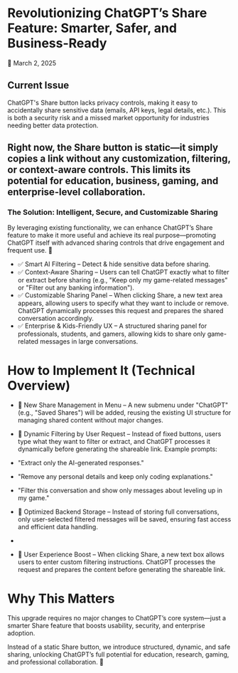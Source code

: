 # Revolutionizing ChatGPT’s Share Feature: Smarter, Safer, and Business-Ready
📅 March 2, 2025

## Current Issue
ChatGPT's Share button lacks privacy controls, making it easy to accidentally share sensitive data (emails, API keys, legal details, etc.). This is both a security risk and a missed market opportunity for industries needing better data protection.

## Right now, the Share button is static—it simply copies a link without any customization, filtering, or context-aware controls. This limits its potential for education, business, gaming, and enterprise-level collaboration.

### The Solution: Intelligent, Secure, and Customizable Sharing
By leveraging existing functionality, we can enhance ChatGPT’s Share feature to make it more useful and achieve its real purpose—promoting ChatGPT itself with advanced sharing controls that drive engagement and frequent use. 🚀

* ✅ Smart AI Filtering – Detect & hide sensitive data before sharing.
* ✅ Context-Aware Sharing – Users can tell ChatGPT exactly what to filter or extract before sharing (e.g., "Keep only my game-related messages" or "Filter out any banking information").
* ✅ Customizable Sharing Panel – When clicking Share, a new text area appears, allowing users to specify what they want to include or remove. ChatGPT dynamically processes this request and prepares the shared conversation accordingly.
* ✅ Enterprise & Kids-Friendly UX – A structured sharing panel for professionals, students, and gamers, allowing kids to share only game-related messages in large conversations.

# How to Implement It (Technical Overview)
* 📌 New Share Management in Menu – A new submenu under "ChatGPT" (e.g., "Saved Shares") will be added, reusing the existing UI structure for managing shared content without major changes.
* 📌 Dynamic Filtering by User Request – Instead of fixed buttons, users type what they want to filter or extract, and ChatGPT processes it dynamically before generating the shareable link. Example prompts:

* "Extract only the AI-generated responses."
* "Remove any personal details and keep only coding explanations."
* "Filter this conversation and show only messages about leveling up in my game."
* 📌 Optimized Backend Storage – Instead of storing full conversations, only user-selected filtered messages will be saved, ensuring fast access and efficient data handling.
*
* 📌 User Experience Boost – When clicking Share, a new text box allows users to enter custom filtering instructions. ChatGPT processes the request and prepares the content before generating the shareable link.

# Why This Matters
This upgrade requires no major changes to ChatGPT’s core system—just a smarter Share feature that boosts usability, security, and enterprise adoption.

Instead of a static Share button, we introduce structured, dynamic, and safe sharing, unlocking ChatGPT’s full potential for education, research, gaming, and professional collaboration. 🚀
